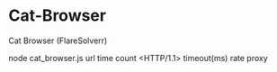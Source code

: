 # Cat-Browser
Cat Browser (FlareSolverr)

node cat_browser.js url time count <HTTP/1.1> timeout(ms) rate proxy
